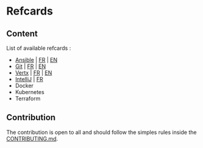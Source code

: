 # Refcards

## Content
List of available refcards :
* [Ansible](ansible) | [FR](ansible/FR.md) | [EN](ansible/EN.md)
* [Git](git) | [FR](git/FR.md) | [EN](git/EN.md)
* [Vertx](vertx) | [FR](vertx/FR.md) | [EN](vertx/EN.md)
* [IntelliJ](intellij) | [FR](intellij/FR.md)
* Docker
* Kubernetes
* Terraform


## Contribution
The contribution is open to all and should follow the simples rules inside the [CONTRIBUTING.md](CONTRIBUTING.md).
